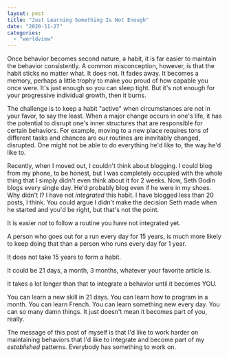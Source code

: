 ```yaml
---
layout: post
title: "Just Learning Something Is Not Enough"
date: "2020-11-27"
categories: 
  - "worldview"
---
```


Once behavior becomes second nature, a habit, it is far easier to maintain the behavior consistently. A common misconception, however, is that the habit sticks no matter what. It does not. It fades away. It becomes a memory, perhaps a little trophy to make you proud of how capable you once were. It's just enough so you can sleep tight. But it's not enough for your progressive individual growth, then it burns.

The challenge is to keep a habit "active" when circumstances are not in your favor, to say the least. When a major change occurs in one's life, it has the potential to disrupt one's inner structures that are responsible for certain behaviors. For example, moving to a new place requires tons of different tasks and chances are our routines are inevitably changed, disrupted. One might not be able to do everything he'd like to, the way he'd like to.

Recently, when I moved out, I couldn't think about blogging. I could blog from my phone, to be honest, but I was completely occupied with the whole thing that I simply didn't even think about it for 2 weeks. Now, Seth Godin blogs every single day. He'd probably blog even if he were in my shoes. Why didn't I? I have not _integrated_ this habit. I have blogged less than 20 posts, I think. You could argue I didn't make the decision Seth made when he started and you'd be right, but that's not the point.

It is easier _not_ to follow a routine you have not integrated yet.

A person who goes out for a run every day for 15 years, is much more likely to keep doing that than a person who runs every day for 1 year.

It does not take 15 years to form a habit.

It could be 21 days, a month, 3 months, whatever your favorite article is.

It takes a lot longer than that to integrate a behavior until it becomes YOU.

You can learn a new skill in 21 days. You can learn how to program in a month. You can learn French. You can learn something new every day. You can so many damn things. It just doesn't mean it becomes part of you, really.

The message of this post of myself is that I'd like to work harder on maintaining behaviors that I'd like to integrate and become part of my _established_ patterns. Everybody has something to work on.
